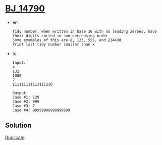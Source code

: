 # [BJ_14790](https://acmicpc.net/problem/14790)

* en

  ```en
  Tidy number, when written in base 10 with no leading zeroes, have their digits sorted in non-decreasing order
  Some examples of this are 8, 123, 555, and 224488
  Print last tidy number smaller than x
  ```

* tc

  ```tc
  Input:
  4
  132
  1000
  7
  111111111111111110

  Output:
  Case #1: 129
  Case #2: 999
  Case #3: 7
  Case #4: 99999999999999999
  ```

## Solution

[Duplicate](./BJ_14791.md)
